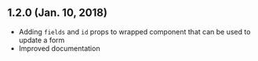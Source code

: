 ## 1.2.0 (Jan. 10, 2018)

- Adding `fields` and `id` props to wrapped component that can be used to update a form
- Improved documentation
